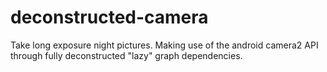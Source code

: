 # deconstructed-camera

Take long exposure night pictures.
Making use of the android camera2 API through fully deconstructed "lazy" graph dependencies.  

